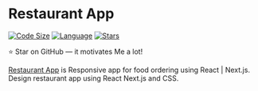 # Restaurant App

[![Code Size](https://img.shields.io/github/languages/code-size/aymenouer/restaurant-app-client)](https://img.shields.io/github/languages/top/aymenouer/restaurant-app-client)
[![Language](https://img.shields.io/github/languages/top/aymenouer/restaurant-app-client)](https://img.shields.io/github/languages/top/aymenouer/restaurant-app-client)
[![Stars](https://img.shields.io/github/stars/aymenouer/restaurant-app-client?style=social)](https://img.shields.io/github/stars/aymenouer/restaurant-app-client?style=social)


:star: Star on GitHub — it motivates Me a lot!

[Restaurant App](https://thunderous-sundae-a37e28.netlify.app/) is Responsive app for food ordering using React | Next.js. Design restaurant app using React Next.js and CSS.

